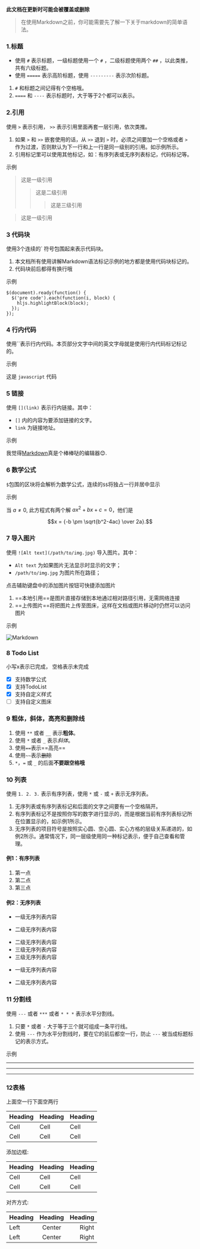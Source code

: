 **此文档在更新时可能会被覆盖或删除**

> 在使用Markdown之前，你可能需要先了解一下关于markdown的简单语法。

### 1.标题

* 使用 `#` 表示标题，一级标题使用一个 `#` ，二级标题使用两个 `##` ，以此类推，共有六级标题。
* 使用 `=====` 表示高阶标题，使用 `---------` 表示次阶标题。

1. `#` 和标题之间记得有个空格哦。
2. `====` 和 `----` 表示标题时，大于等于2个都可以表示。

### 2.引用

使用 `>` 表示引用， `>>` 表示引用里面再套一层引用，依次类推。

1. 如果 `>` 和 `>>` 嵌套使用的话，从 `>>` 退到 `>` 时，必须之间要加一个空格或者 `>` 作为过渡，否则默认为下一行和上一行是同一级别的引用。如示例所示。
2. 引用标记里可以使用其他标记，如：有序列表或无序列表标记，代码标记等。

示例

> 这是一级引用
>>这是二级引用
>>> 这是三级引用

>这是一级引用

### 3 代码块

使用3个连续的` 符号包围起来表示代码块。

1. 本文档所有使用讲解Markdown语法标记示例的地方都是使用代码块标记的。
2. 代码块前后都得有换行哦

示例

```
$(document).ready(function() {
  $('pre code').each(function(i, block) {
    hljs.highlightBlock(block);
  });
});

```

### 4 行内代码

使用``表示行内代码。本页部分文字中间的英文字母就是使用行内代码标记标记的。

示例

这是 `javascript` 代码

### 5 链接

使用 `[](link)` 表示行内链接。其中：

* `[]` 内的内容为要添加链接的文字。
* `link` 为链接地址。

示例

我觉得[Markdown](https://apps.apple.com/app/id1472328263)真是个棒棒哒的编辑器😊.

### 6 数学公式

`$`包围的区块将会解析为数学公式，连续的`$$`将独占一行并居中显示

示例

当 $a \ne 0$, 此方程式有两个解 $ax^2 + bx + c = 0$，他们是

$$x = {-b \pm \sqrt{b^2-4ac} \over 2a}.$$


### 7 导入图片

使用 `![Alt text](/path/to/img.jpg)` 导入图片。其中：

* `Alt text` 为如果图片无法显示时显示的文字；
* `/path/to/img.jpg` 为图片所在路径；

点击辅助键盘中的添加图片按钮可快捷添加图片
1. ==本地引用==是图片直接存储到本地通过相对路径引用，无需网络连接
2. ==上传图片==将把图片上传至图床，这样在文档或图片移动时仍然可以访问图片

示例

![Markdown](https://i.loli.net/2020/03/14/I8wCZN4r9UltqTd.jpg)

### 8 Todo List

小写x表示已完成， 空格表示未完成

- [x] 支持数学公式
- [x] 支持TodoList
- [x] 支持自定义样式
- [ ] 支持自定义图床

### 9 粗体，斜体，高亮和删除线

1. 使用 `**` 或者 `__` 表示**粗体**。
2. 使用 `*` 或者 `_` 表示*斜体*。
3. 使用`==`表示==高亮==
4. 使用`~~`表示~~删除~~
5. `*`，`=` 或 `_` 的后面**不要跟空格哦**

### 10 列表

使用 `1. 2. 3.` 表示有序列表，使用 `*` 或 `-` 或 `+` 表示无序列表。

1. 无序列表或有序列表标记和后面的文字之间要有一个空格隔开。
2. 有序列表标记不是按照你写的数字进行显示的，而是根据当前有序列表标记所在位置显示的，如示例1所示。
3. 无序列表的项目符号是按照实心圆、空心圆、实心方格的层级关系递进的，如例2所示。通常情况下，同一层级使用同一种标记表示，便于自己查看和管理。

#### 例1：有序列表

1. 第一点
2. 第二点
4. 第三点

#### 例2：无序列表

+ 一级无序列表内容
* 二级无序列表内容
- 二级无序列表内容
- 三级无序列表内容
- 三级无序列表内容
+ 一级无序列表内容
- 二级无序列表内容

### 11 分割线

使用 `---` 或者 `***` 或者 `* * *` 表示水平分割线。

1. 只要 `*` 或者 `-` 大于等于三个就可组成一条平行线。
2. 使用 `---` 作为水平分割线时，要在它的前后都空一行，防止 `---` 被当成标题标记的表示方式。

示例

---

***

* * *

### 12表格

上面空一行下面空两行

Heading | Heading | Heading
------- | ------- | -------
Cell | Cell | Cell
Cell | Cell | Cell

添加边框:

| Heading | Heading | Heading |
| ------- | ------- | ------- |
| Cell | Cell | Cell |
| Cell | Cell | Cell |

对齐方式:

Heading | Heading | Heading
:----- | :----: | ------:
Left | Center | Right
Left | Center | Right